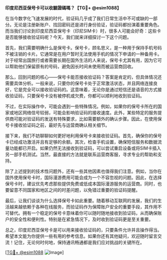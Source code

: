 **印度尼西亚保号卡可以收驗證碼嗎？【TG💪+ @esim1088】**

在当今数字化飞速发展的时代，验证码几乎成了我们日常生活中不可或缺的一部分。无论是注册新账户、找回密码还是进行身份验证，验证码都扮演着重要角色。而当我们讨论到印度尼西亚保号卡（印尼SIM卡）时，很多人可能会好奇：这些卡是否能够接收验证码呢？今天，我们就来详细探讨一下这个问题。

首先，我们需要明确什么是保号卡。保号卡，顾名思义，是一种用于保持手机号码不被注销的卡片。它通常是在用户暂时无法使用手机的情况下申请的一种备用卡。对于经常出国旅行或者需要长期在国外生活的人来说，保号卡尤其有用，因为它可以帮助他们保留原有的号码，避免因长时间未使用而被运营商回收。

那么，回到问题的核心——保号卡能否接收验证码？答案是肯定的，但具体情况还需要具体分析。一般来说，只要你的保号卡处于正常激活状态，并且网络连接良好，它是完全可以接收验证码的。这意味着，无论你是通过短信还是语音的方式接收验证码，只要保号卡没有被停机或欠费，你都可以顺利地收到验证码。

不过，在实际操作中，可能会遇到一些特殊情况。例如，如果你的保号卡所在的国家或地区网络信号较弱，可能会影响验证码的接收速度。此外，某些特定的服务提供商可能对验证码的发送有特殊要求，比如需要额外的确认步骤。因此，在使用保号卡接收验证码之前，最好先与运营商确认相关细节。

接下来，我们不妨聊聊如何更好地利用保号卡来接收验证码。首先，确保你的保号卡已经成功激活并且有足够的余额。其次，检查手机设置，确保短信服务和数据流量功能都已开启。如果仍然无法接收到验证码，可以尝试重启设备或将SIM卡插入另一部手机测试。当然，最直接的方法就是联系运营商客服，寻求专业的帮助和支持。

除了上述提到的技术性问题外，还有一些其他因素也值得我们注意。例如，当你在国外使用保号卡时，国际漫游费用可能会成为一个不容忽视的问题。因此，在选择保号卡时，建议优先考虑那些提供免费或低成本国际漫游服务的运营商。同时，也要留意不同国家和地区之间的时差问题，以免错过重要的验证码提醒。

最后，让我们谈谈为什么选择保号卡如此重要。随着移动互联网的发展，我们的生活越来越依赖于各种在线服务，而验证码作为保障账户安全的重要手段，其作用不可替代。拥有一个稳定的保号卡意味着你可以随时随地接收到验证码，从而确保账户的安全性和便利性。特别是在紧急情况下，及时收到验证码更是至关重要。

总之，印度尼西亚保号卡是可以用来接收验证码的，只要条件允许并且操作得当。希望本文能为你提供一些有用的参考信息。如果你还有其他疑问，欢迎随时留言交流！记住，无论何时何地，保持通讯畅通都是我们应对挑战的关键所在。 

[[TG💪+ @esim1088](https://t.me/s/esim1088) ![Image](https://i.postimg.cc/4NQfJmqS/Snipaste-2025-05-13-00-14-12.png)]